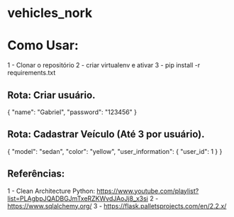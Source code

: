 # vehicles_nork

# Como Usar:
1 - Clonar o repositório
2 - criar virtualenv e ativar
3 - pip install -r requirements.txt


## Rota: Criar usuário.

{
	"name": "Gabriel",
	"password": "123456"
}


## Rota: Cadastrar Veículo (Até 3 por usuário).
{
	"model": "sedan",
	"color": "yellow",
	"user_information": {
		"user_id": 1
	}
}

## Referências:
1 - Clean Architecture Python: https://www.youtube.com/playlist?list=PLAgbpJQADBGJmTxeRZKWvdJAoJj8_x3si
2 - https://www.sqlalchemy.org/
3 - https://flask.palletsprojects.com/en/2.2.x/
